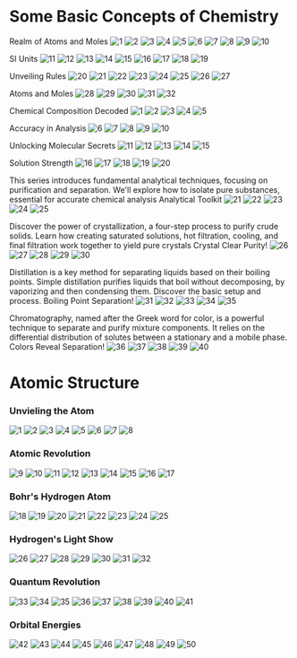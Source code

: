 # Some Basic Concepts of Chemistry

Realm of Atoms and Moles
![1](https://github.com/user-attachments/assets/3bca3f15-44cb-4388-9ac3-7300e422464a)
![2](https://github.com/user-attachments/assets/9efae9e7-2034-4676-95bf-e8e349e778be)
![3](https://github.com/user-attachments/assets/3f6ebf52-777f-4d59-833b-ab9e9b62d84d)
![4](https://github.com/user-attachments/assets/3c092b86-e340-4990-a5eb-6bd150a1b7f7)
![5](https://github.com/user-attachments/assets/79119cbd-825e-412a-a131-965224e4a796)
![6](https://github.com/user-attachments/assets/0dd195fe-02e1-44b9-be80-8773b8c188e7)
![7](https://github.com/user-attachments/assets/91998a5b-3615-4024-8c4a-e79f19da9282)
![8](https://github.com/user-attachments/assets/aee33b15-9a06-45c8-88f7-252e5287b3aa)
![9](https://github.com/user-attachments/assets/f9cf74ee-949e-4abe-90ac-0ebec9f50615)
![10](https://github.com/user-attachments/assets/279add56-7688-4e30-a020-cdec6698e259)


SI Units
![11](https://github.com/user-attachments/assets/9802e052-2130-4961-8e56-ecf53c4cb61c)
![12](https://github.com/user-attachments/assets/d45a89b0-3e88-4630-bf6a-19d729e57d40)
![13](https://github.com/user-attachments/assets/2fb061b2-e905-47a6-a34f-e9105cf9392c)
![14](https://github.com/user-attachments/assets/891c8f2b-572e-4bd9-895e-13779dd04259)
![15](https://github.com/user-attachments/assets/64cac808-eb91-480f-87b2-65e43a68e267)
![16](https://github.com/user-attachments/assets/ce221cc5-0386-4b68-ba19-3e34a414f9a4)
![17](https://github.com/user-attachments/assets/47154ee4-5553-43fa-9fc2-0ea137bc6415)
![18](https://github.com/user-attachments/assets/5692ca2f-bd31-41d1-bb9a-ecbd88a4915b)
![19](https://github.com/user-attachments/assets/e137d583-005a-4abe-bc83-a70b283e8650)

Unveiling Rules
![20](https://github.com/user-attachments/assets/9253d578-1a02-48e3-a30a-bd09db2e97f8)
![21](https://github.com/user-attachments/assets/c5b7850f-7d7b-4ca9-977d-889e3e2752b7)
![22](https://github.com/user-attachments/assets/f03eea8d-8107-4a22-9dd3-22eb42c9dfa5)
![23](https://github.com/user-attachments/assets/1780a3ce-7075-4987-84e3-e53dfb40c9eb)
![24](https://github.com/user-attachments/assets/3184cfff-dd41-4efd-af05-e11694ae1ca1)
![25](https://github.com/user-attachments/assets/af6ac37b-e15c-4e1f-a366-ba315870bf2c)
![26](https://github.com/user-attachments/assets/93614024-4c5a-4991-bbc4-a21b48aee6d7)
![27](https://github.com/user-attachments/assets/50126f3a-e487-4236-a7f2-4a6cce7b4e2e)

Atoms and Moles
![28](https://github.com/user-attachments/assets/b751ea2f-02b6-46a3-8dd2-d97f03874dfc)
![29](https://github.com/user-attachments/assets/8e80a0f2-4c71-4a39-8eae-da5eea3a8301)
![30](https://github.com/user-attachments/assets/270ab2ac-4c2b-46ee-83f2-6c6350087caa)
![31](https://github.com/user-attachments/assets/654bb963-42b8-463e-bab4-8b45524be6c1)
![32](https://github.com/user-attachments/assets/022583f0-dcd8-45c0-a148-2244b43022ce)





Chemical Composition Decoded
![1](https://github.com/user-attachments/assets/90ace637-5956-4ad0-a9ec-d155ef3303e5)
![2](https://github.com/user-attachments/assets/f50b1b73-516d-4846-a975-a17c8e6f2636)
![3](https://github.com/user-attachments/assets/7a8e1463-401b-48ba-91d6-73593dee5033)
![4](https://github.com/user-attachments/assets/cce838fc-e595-4ec8-8319-290f550f7a9f)
![5](https://github.com/user-attachments/assets/d4216120-e11d-4954-b8c9-2f3232fcb05c)

Accuracy in Analysis
![6](https://github.com/user-attachments/assets/25c8259e-015c-45b4-b189-bd11655efc17)
![7](https://github.com/user-attachments/assets/e7a67eda-a07b-4d19-a86e-c48887f0973f)
![8](https://github.com/user-attachments/assets/e087b53e-0c4e-4f93-a9d7-7596ec261480)
![9](https://github.com/user-attachments/assets/448a8a96-36c4-473d-8052-cac46fdd5d31)
![10](https://github.com/user-attachments/assets/49a226cb-0e99-429c-b324-b48c17c3fed6)

Unlocking Molecular Secrets
![11](https://github.com/user-attachments/assets/bdc95f99-f41c-4404-8256-db0194aa4770)
![12](https://github.com/user-attachments/assets/681434e2-2c0a-47f8-8122-1acb2f0934c2)
![13](https://github.com/user-attachments/assets/78a95ca9-a7e2-44a1-8abe-5fdd204f44a2)
![14](https://github.com/user-attachments/assets/4ba48203-cf81-4a72-9629-112f3af211ba)
![15](https://github.com/user-attachments/assets/aaf78754-e273-4889-a464-70102e2bb572)

Solution Strength
![16](https://github.com/user-attachments/assets/a2d2021d-ee9d-431c-8c65-e4cfb15cd8a5)
![17](https://github.com/user-attachments/assets/ca3c3768-a70b-46a2-be4f-8766c0f30224)
![18](https://github.com/user-attachments/assets/1ade44ef-a8e8-4fa5-bc3a-6230a51c695c)
![19](https://github.com/user-attachments/assets/ccc7c483-2acf-4918-b92a-59e1731ea803)
![20](https://github.com/user-attachments/assets/44ab3393-d6df-440a-9035-9e5f9aafd3e5)





This series introduces fundamental analytical techniques, focusing on purification and separation. We'll explore how to isolate pure substances, essential for accurate chemical analysis
Analytical Toolkit
![21](https://github.com/user-attachments/assets/bc8941c7-0c10-43f3-a3c6-ee8617e3846c)
![22](https://github.com/user-attachments/assets/d12c6dd4-ad60-4859-9a22-220468b98c1c)
![23](https://github.com/user-attachments/assets/ec87a783-1d4f-46c7-a4a1-02c954d33e77)
![24](https://github.com/user-attachments/assets/d3e5a8fb-d50c-4417-8202-661c611cebd0)
![25](https://github.com/user-attachments/assets/b42afc2c-c98a-4ab5-8624-997197366021)

Discover the power of crystallization, a four-step process to purify crude solids. Learn how creating saturated solutions, hot filtration, cooling, and final filtration work together to yield pure crystals
Crystal Clear Purity!
![26](https://github.com/user-attachments/assets/bbc26590-06f8-4a2b-90c6-1f6fd889db45)
![27](https://github.com/user-attachments/assets/aab7b6bb-fb61-4ea1-b55e-9d02b93f73e7)
![28](https://github.com/user-attachments/assets/3d146146-4321-48cf-83e4-79de4200992f)
![29](https://github.com/user-attachments/assets/bd5d57ac-1c63-4bde-98d8-58f383ffda25)
![30](https://github.com/user-attachments/assets/375000ee-0490-41b7-b068-a084f238b42c)

Distillation is a key method for separating liquids based on their boiling points. Simple distillation purifies liquids that boil without decomposing, by vaporizing and then condensing them. Discover the basic setup and process.
Boiling Point Separation!
![31](https://github.com/user-attachments/assets/95a111ff-d5c8-4a26-b71d-3adda6e87cb4)
![32](https://github.com/user-attachments/assets/2a46a88a-1dd9-430a-b38d-3e848cb4d1f4)
![33](https://github.com/user-attachments/assets/98124e98-1a67-4e8e-bfcf-7465ff1fdd55)
![34](https://github.com/user-attachments/assets/aa2fd445-dbf3-4165-90a0-cfcb9dfbc2fd)
![35](https://github.com/user-attachments/assets/47634815-5a4a-4f19-9862-01139bcbc2dd)

Chromatography, named after the Greek word for color, is a powerful technique to separate and purify mixture components. It relies on the differential distribution of solutes between a stationary and a mobile phase.
Colors Reveal Separation!
![36](https://github.com/user-attachments/assets/9eb2804b-ed18-465e-aff0-1151d3d9e670)
![37](https://github.com/user-attachments/assets/28ffc483-c43e-440a-87e1-2c74b6b924b7)
![38](https://github.com/user-attachments/assets/231ffc02-bdd8-4269-b89e-0b25927d5eac)
![39](https://github.com/user-attachments/assets/508af843-4e3f-4557-8819-4baa4bbf43b0)
![40](https://github.com/user-attachments/assets/857b710f-826e-42e9-a4de-297ef35c387a)




# Atomic Structure

### Unvieling the Atom
![1](https://github.com/user-attachments/assets/3b1c3276-e0f6-4a7e-8573-04caaabe135e)
![2](https://github.com/user-attachments/assets/76e82d9d-0eae-4aa9-933b-2e1416114d53)
![3](https://github.com/user-attachments/assets/051e4866-36db-43d9-84d9-665481f06039)
![4](https://github.com/user-attachments/assets/e199146e-09d2-416e-a058-af44373d0588)
![5](https://github.com/user-attachments/assets/d100af98-a327-4ee1-bbdc-4b9e3f8b819e)
![6](https://github.com/user-attachments/assets/5d0970e4-53b0-453b-bbb1-0b909630ea6d)
![7](https://github.com/user-attachments/assets/ae9b29c0-0526-4b2c-9c4b-391cd4b9541e)
![8](https://github.com/user-attachments/assets/24b70bc2-feac-4fd4-991d-650bf4100f9d)


### Atomic Revolution
![9](https://github.com/user-attachments/assets/cc17e132-d92e-4cd5-9e9e-da37e7647009)
![10](https://github.com/user-attachments/assets/749ac941-731e-45fc-87b8-3bd4ef2467fb)
![11](https://github.com/user-attachments/assets/360f285c-abc5-45f2-8373-1d2442ad871b)
![12](https://github.com/user-attachments/assets/ac8995f5-a96f-4224-953f-fb3b56c3074e)
![13](https://github.com/user-attachments/assets/60a11197-1f30-4f8a-84f6-19ca868022c4)
![14](https://github.com/user-attachments/assets/566286d9-fa3c-460a-a340-87e109b8f86c)
![15](https://github.com/user-attachments/assets/8821c9a5-ea9f-4332-91d2-efed4458713c)
![16](https://github.com/user-attachments/assets/fa9e9c45-eeb3-4056-a90c-4a3680648edb)
![17](https://github.com/user-attachments/assets/dcd018a4-a49f-48df-a0a4-e6823c37e5c5)


### Bohr's Hydrogen Atom
![18](https://github.com/user-attachments/assets/4e7d38b3-9f6f-4241-ba80-a39537370e23)
![19](https://github.com/user-attachments/assets/806ba4b0-85d9-4605-bc1f-cad5b6571cdd)
![20](https://github.com/user-attachments/assets/cfdb78ca-f467-4234-ac21-658bd3faead0)
![21](https://github.com/user-attachments/assets/6933c839-b108-4d5d-bfc1-036252275aac)
![22](https://github.com/user-attachments/assets/4ebcad68-39d4-4ae9-a2ff-b05260d2e3dc)
![23](https://github.com/user-attachments/assets/c49a1a0d-177a-41f3-b085-bbd5822cde32)
![24](https://github.com/user-attachments/assets/cd0d78ac-73a2-448f-ac48-e8288898c59d)
![25](https://github.com/user-attachments/assets/bc8e417d-2ebf-47ec-8b3f-39efdfd52723)


### Hydrogen's Light Show
![26](https://github.com/user-attachments/assets/34e1e118-9c3a-4367-8444-135b3897fc30)
![27](https://github.com/user-attachments/assets/a2cf7d06-62e6-4d62-80aa-7838f2ad515b)
![28](https://github.com/user-attachments/assets/321d782e-f63b-4a60-a3f9-19e32b4239d6)
![29](https://github.com/user-attachments/assets/0d99b198-0af6-4cc5-9628-9f12aa44085c)
![30](https://github.com/user-attachments/assets/bf7acd7c-080f-4ea4-9199-59d9b140c786)
![31](https://github.com/user-attachments/assets/657ba5a6-962e-4b76-be8a-a810618489c7)
![32](https://github.com/user-attachments/assets/8772b424-2dd4-45eb-9ca8-c37c1f059926)


### Quantum Revolution
![33](https://github.com/user-attachments/assets/59304d3e-242f-4e9b-b800-65897479f1a0)
![34](https://github.com/user-attachments/assets/f9346faa-e7ea-4a3c-b2cc-238a731eef44)
![35](https://github.com/user-attachments/assets/3afa8d8b-d3ac-4a8c-b9ba-4e5abab5be90)
![36](https://github.com/user-attachments/assets/9fe01299-b5c5-4729-a816-55c4ab58b48e)
![37](https://github.com/user-attachments/assets/92e10178-bf2e-49d4-9f74-d98306637401)
![38](https://github.com/user-attachments/assets/4bbdc09c-eb9a-4c4b-b292-dd86e0d586cd)
![39](https://github.com/user-attachments/assets/c10fe14a-30ed-4729-8ab3-fcc6d6beb480)
![40](https://github.com/user-attachments/assets/f069a489-99cc-4861-b1d4-db6defd5edda)
![41](https://github.com/user-attachments/assets/0331d10f-e4ca-4df2-b654-fb1d777bf649)


### Orbital Energies
![42](https://github.com/user-attachments/assets/bd3c349a-aef6-4a6b-91f4-814cea628a03)
![43](https://github.com/user-attachments/assets/e1bc871c-79d4-4c1a-9e99-11c905fe8d22)
![44](https://github.com/user-attachments/assets/2ef55eb8-2c63-4274-a0cb-52c6bc81e9d0)
![45](https://github.com/user-attachments/assets/d8330b74-6f30-4c86-ba55-b7b523bc6ba2)
![46](https://github.com/user-attachments/assets/71ca5b42-48df-4436-ad99-0e2818281dec)
![47](https://github.com/user-attachments/assets/53c3fc7d-7a0c-412e-9ecd-518ab4b18965)
![48](https://github.com/user-attachments/assets/b5037113-a8b3-4f6d-babd-298cc8c5ed4f)
![49](https://github.com/user-attachments/assets/f2da4d2c-899b-456b-8b77-58ac5b34ffff)
![50](https://github.com/user-attachments/assets/21d7ce38-6e18-4b0d-8791-7ca0a605f1aa)
